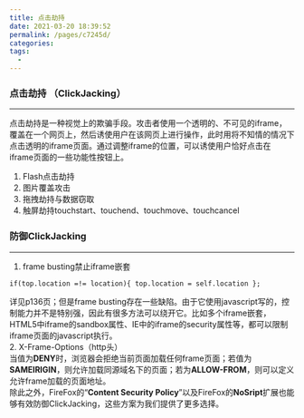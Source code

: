 ```yaml
---
title: 点击劫持
date: 2021-03-20 18:39:52
permalink: /pages/c7245d/
categories:
tags:
  - 
---
```

### 点击劫持 （ClickJacking）
---
点击劫持是一种视觉上的欺骗手段。攻击者使用一个透明的、不可见的iframe，覆盖在一个网页上，然后诱使用户在该网页上进行操作，此时用将不知情的情况下点击透明的iframe页面。通过调整iframe的位置，可以诱使用户恰好点击在iframe页面的一些功能性按钮上。  
1. Flash点击劫持
2. 图片覆盖攻击
3. 拖拽劫持与数据窃取
4. 触屏劫持touchstart、touchend、touchmove、touchcancel


### 防御ClickJacking
---
1. frame busting禁止iframe嵌套
```
if(top.location =!= location){ top.location = self.location };
```
  详见p136页；但是frame busting存在一些缺陷。由于它使用javascript写的，控制能力并不是特别强，因此有很多方法可以绕开它。比如多个iframe嵌套，HTML5中iframe的sandbox属性、IE中的iframe的security属性等，都可以限制iframe页面的javascript执行。  
2. X-Frame-Options（http头）   
当值为**DENY**时，浏览器会拒绝当前页面加载任何frame页面；若值为**SAMEIRIGIN**，则允许加载同源域名下的页面；若为**ALLOW-FROM**，则可以定义允许frame加载的页面地址。  
除此之外，FireFox的“**Content Security Policy**”以及FireFox的**NoSript**扩展也能够有效防御ClickJacking，这些方案为我们提供了更多选择。